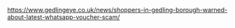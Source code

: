 https://www.gedlingeye.co.uk/news/shoppers-in-gedling-borough-warned-about-latest-whatsapp-voucher-scam/
